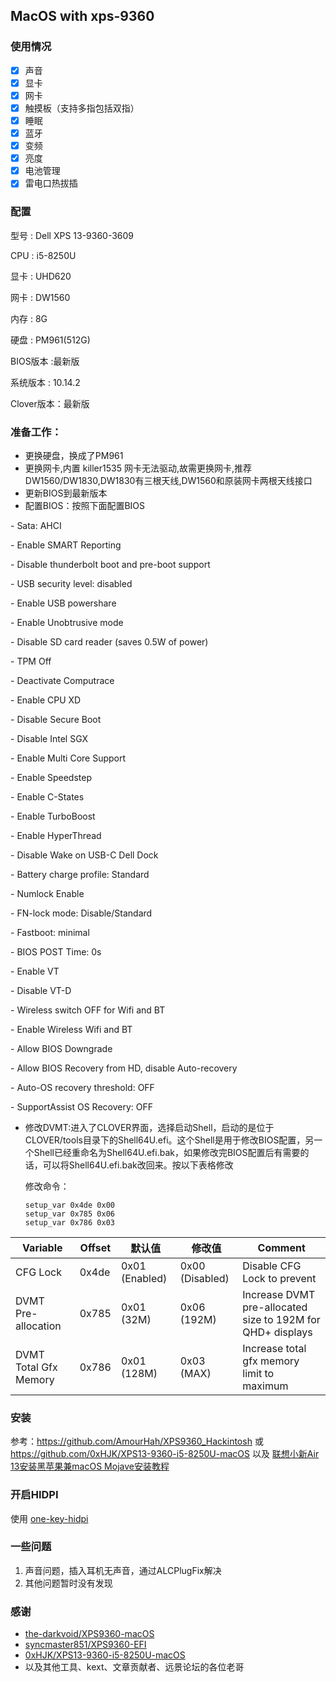 ## MacOS with xps-9360

### 使用情况

- [x]  声音
- [x]  显卡
- [x]  网卡
- [x]  触摸板（支持多指包括双指）
- [x]  睡眠
- [x]  蓝牙
- [x]  变频
- [x] 亮度
- [x] 电池管理
- [x] 雷电口热拔插

### 配置

型号 : Dell XPS 13-9360-3609

CPU : i5-8250U

显卡 : UHD620

网卡 : DW1560

内存 : 8G

硬盘 : PM961(512G)

BIOS版本 :最新版

系统版本 : 10.14.2

Clover版本：最新版

### 准备工作：

- 更换硬盘，换成了PM961
- 更换网卡,内置 killer1535 网卡无法驱动,故需更换网卡,推荐 DW1560/DW1830,DW1830有三根天线,DW1560和原装网卡两根天线接口
- 更新BIOS到最新版本
- 配置BIOS：按照下面配置BIOS

\- Sata: AHCI

\- Enable SMART Reporting

\- Disable thunderbolt boot and pre-boot support

\- USB security level: disabled

\- Enable USB powershare

\- Enable Unobtrusive mode

\- Disable SD card reader (saves 0.5W of power)

\- TPM Off

\- Deactivate Computrace

\- Enable CPU XD

\- Disable Secure Boot

\- Disable Intel SGX

\- Enable Multi Core Support

\- Enable Speedstep

\- Enable C-States

\- Enable TurboBoost

\- Enable HyperThread

\- Disable Wake on USB-C Dell Dock

\- Battery charge profile: Standard

\- Numlock Enable

\- FN-lock mode: Disable/Standard

\- Fastboot: minimal

\- BIOS POST Time: 0s

\- Enable VT

\- Disable VT-D

\- Wireless switch OFF for Wifi and BT

\- Enable Wireless Wifi and BT

\- Allow BIOS Downgrade

\- Allow BIOS Recovery from HD, disable Auto-recovery

\- Auto-OS recovery threshold: OFF

\- SupportAssist OS Recovery: OFF

- 修改DVMT:进入了CLOVER界面，选择启动Shell，启动的是位于CLOVER/tools目录下的Shell64U.efi。这个Shell是用于修改BIOS配置，另一个Shell已经重命名为Shell64U.efi.bak，如果修改完BIOS配置后有需要的话，可以将Shell64U.efi.bak改回来。按以下表格修改

  修改命令：

  ```shell
  setup_var 0x4de 0x00
  setup_var 0x785 0x06
  setup_var 0x786 0x03
  ```

| Variable              | Offset | 默认值         | 修改值          | Comment                                                    |
| --------------------- | ------ | -------------- | --------------- | ---------------------------------------------------------- |
| CFG Lock              | 0x4de  | 0x01 (Enabled) | 0x00 (Disabled) | Disable CFG Lock to prevent                                |
| DVMT Pre-allocation   | 0x785  | 0x01 (32M)     | 0x06 (192M)     | Increase DVMT pre-allocated size to 192M for QHD+ displays |
| DVMT Total Gfx Memory | 0x786  | 0x01 (128M)    | 0x03 (MAX)      | Increase total gfx memory limit to maximum                 |





### 安装

参考：https://github.com/AmourHah/XPS9360_Hackintosh 或 https://github.com/0xHJK/XPS13-9360-i5-8250U-macOS 以及 [联想小新Air 13安装黑苹果兼macOS Mojave安装教程](https://blog.daliansky.net/Lenovo-Xiaoxin-Air-13-macOS-Mojave-installation-tutorial.html)

### 开启HIDPI

使用 [one-key-hidpi](https://github.com/xzhih/one-key-hidpi)

### 一些问题

1. 声音问题，插入耳机无声音，通过ALCPlugFix解决
2. 其他问题暂时没有发现

### 感谢

- [the-darkvoid/XPS9360-macOS](https://github.com/the-darkvoid/XPS9360-macOS)
- [syncmaster851/XPS9360-EFI](https://github.com/syncmaster851/XPS9360-EFI)
-  [0xHJK/XPS13-9360-i5-8250U-macOS]( https://github.com/0xHJK/XPS13-9360-i5-8250U-macOS)
- 以及其他工具、kext、文章贡献者、远景论坛的各位老哥
